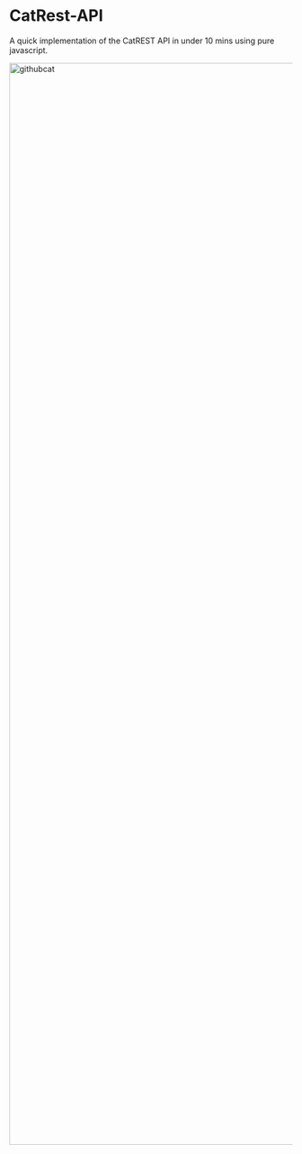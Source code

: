 # CatRest-API
A quick implementation of the CatREST API in under 10 mins using pure javascript. 


<img width="1920" alt="githubcat" src="https://user-images.githubusercontent.com/46614165/174644975-42727d32-dbbe-484a-a8f6-037fb204378f.png">
